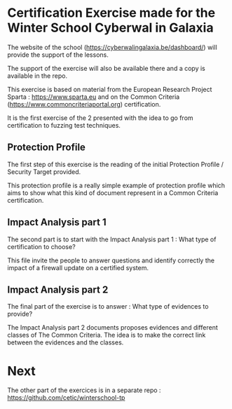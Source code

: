 # Certification Exercise made for the Winter School Cyberwal in Galaxia

The website of the school (https://cyberwalingalaxia.be/dashboard/) will provide the support of the lessons.

The support of the exercise will also be available there and a copy is available in the repo.

This exercise is based on material from the European Research Project Sparta : https://www.sparta.eu and on the Common Criteria (https://www.commoncriteriaportal.org) certification.

It is the first exercise of the 2 presented with the idea to go from certification to fuzzing test techniques.

## Protection Profile

The first step of this exercise is the reading of the initial Protection Profile / Security Target provided.

This protection profile is a really simple example of protection profile which aims to show what this kind of document represent in a Common Criteria certification.

## Impact Analysis part 1

The second part is to start with the Impact Analysis part 1 : What type of certification to choose?

This file invite the people to answer questions and identify correctly the impact of a firewall update on a certified system.

## Impact Analysis part 2

The final part of the exercise is to answer : What type of evidences to provide?

The Impact Analysis part 2 documents proposes evidences and different classes of The Common Criteria. The idea is to make the correct link between the evidences and the classes.

# Next 

The other part of the exercices is in a separate repo : https://github.com/cetic/winterschool-tp


